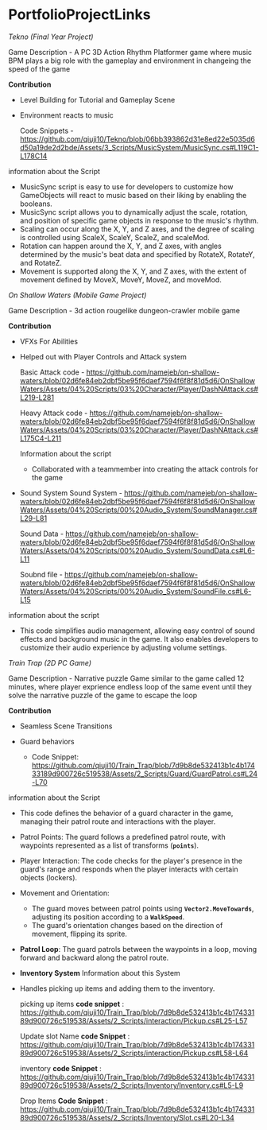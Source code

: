 # PortfolioProjectLinks

*Tekno (Final Year Project)*

Game Description - A PC 3D Action Rhythm Platformer game where music BPM plays a big role with the gameplay and environment in changeing the speed of the game

**Contribution** 
  - Level Building for Tutorial and Gameplay Scene
  - Environment reacts to music
    
    Code Snippets - https://github.com/qiuji10/Tekno/blob/06bb393862d31e8ed22e5035d6d50a19de2d2bde/Assets/3_Scripts/MusicSystem/MusicSync.cs#L119C1-L178C14


information about the Script
  - MusicSync script is easy to use for developers to customize how GameObjects will react to music based on their liking by enabling the booleans.
  - MusicSync  script allows you to dynamically adjust the scale, rotation, and position of specific game objects in response to the music's rhythm.
  - Scaling can occur along the X, Y, and Z axes, and the degree of scaling is controlled using ScaleX, ScaleY, ScaleZ, and scaleMod.
  - Rotation can happen around the X, Y, and Z axes, with angles determined by the music's beat data and specified by RotateX, RotateY, and RotateZ.
  - Movement is supported along the X, Y, and Z axes, with the extent of movement defined by MoveX, MoveY, MoveZ, and moveMod.


*On Shallow Waters (Mobile Game Project)*

Game Description - 3d action rougelike dungeon-crawler mobile game 

**Contribution**

- VFXs For Abilities

- Helped out with Player Controls and Attack system

  Basic Attack code  - https://github.com/namejeb/on-shallow-waters/blob/02d6fe84eb2dbf5be95f6daef7594f6f8f81d5d6/OnShallowWaters/Assets/04%20Scripts/03%20Character/Player/DashNAttack.cs#L219-L281

  Heavy Attack code - https://github.com/namejeb/on-shallow-waters/blob/02d6fe84eb2dbf5be95f6daef7594f6f8f81d5d6/OnShallowWaters/Assets/04%20Scripts/03%20Character/Player/DashNAttack.cs#L175C4-L211

    Information about the script 
    - Collaborated with a teammember into creating the attack controls for the game
  

- Sound System
  Sound System - https://github.com/namejeb/on-shallow-waters/blob/02d6fe84eb2dbf5be95f6daef7594f6f8f81d5d6/OnShallowWaters/Assets/04%20Scripts/00%20Audio_System/SoundManager.cs#L29-L81

  Sound Data - https://github.com/namejeb/on-shallow-waters/blob/02d6fe84eb2dbf5be95f6daef7594f6f8f81d5d6/OnShallowWaters/Assets/04%20Scripts/00%20Audio_System/SoundData.cs#L6-L11

  Soubnd file - https://github.com/namejeb/on-shallow-waters/blob/02d6fe84eb2dbf5be95f6daef7594f6f8f81d5d6/OnShallowWaters/Assets/04%20Scripts/00%20Audio_System/SoundFile.cs#L6-L15

information about the script 
- This code simplifies audio management, allowing easy control of sound effects and background music in the game. It also enables developers to customize their audio experience by adjusting volume settings.

  


*Train Trap (2D PC Game)*

Game Description - Narrative puzzle Game similar to the game called 12 minutes, where player exprience endless loop of the same event until they solve the narrative puzzle of the game to escape the loop

 **Contribution** 

- Seamless Scene Transitions

- Guard behaviors
     - Code Snippet: https://github.com/qiuji10/Train_Trap/blob/7d9b8de532413b1c4b17433189d900726c519538/Assets/2_Scripts/Guard/GuardPatrol.cs#L24-L70

information about  the Script 
- This code defines the behavior of a guard character in the game, managing their patrol route and interactions with the player.
- Patrol Points: The guard follows a predefined patrol route, with waypoints represented as a list of transforms (**`points`**).
- Player Interaction: The code checks for the player's presence in the guard's range and responds when the player interacts with certain objects (lockers).
- Movement and Orientation:
    - The guard moves between patrol points using **`Vector2.MoveTowards`**, adjusting its position according to a **`WalkSpeed`**.
    - The guard's orientation changes based on the direction of movement, flipping its sprite.
- **Patrol Loop**: The guard patrols between the waypoints in a loop, moving forward and backward along the patrol route.



- **Inventory System**
Information about this System
- Handles picking up items and adding them to the inventory.

  picking up items
  **code snippet** : https://github.com/qiuji10/Train_Trap/blob/7d9b8de532413b1c4b17433189d900726c519538/Assets/2_Scripts/interaction/Pickup.cs#L25-L57

   Update slot Name 
  **code Snippet** : https://github.com/qiuji10/Train_Trap/blob/7d9b8de532413b1c4b17433189d900726c519538/Assets/2_Scripts/interaction/Pickup.cs#L58-L64

  inventory
  **code Snippet** :  https://github.com/qiuji10/Train_Trap/blob/7d9b8de532413b1c4b17433189d900726c519538/Assets/2_Scripts/Inventory/Inventory.cs#L5-L9

  Drop Items
  **Code Snippet** : https://github.com/qiuji10/Train_Trap/blob/7d9b8de532413b1c4b17433189d900726c519538/Assets/2_Scripts/Inventory/Slot.cs#L20-L34  



    
